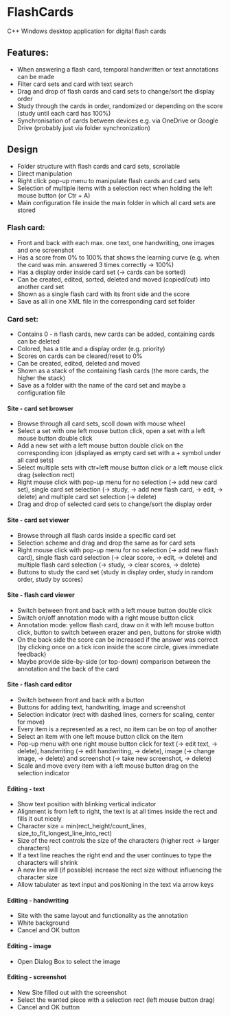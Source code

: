 # FlashCards
C++ Windows desktop application for digital flash cards

## Features:
- When answering a flash card, temporal handwritten or text annotations can be made
- Filter card sets and card with text search
- Drag and drop of flash cards and card sets to change/sort the display order
- Study through the cards in order, randomized or depending on the score (study until each card has 100%)
- Synchronisation of cards between devices e.g. via OneDrive or Google Drive (probably just via folder synchronization)

## Design
- Folder structure with flash cards and card sets, scrollable
- Direct manipulation
- Right click pop-up menu to manipulate flash cards and card sets
- Selection of multiple items with a selection rect when holding the left mouse button (or Ctr + A)
- Main configuration file inside the main folder in which all card sets are stored

### Flash card:
- Front and back with each max. one text, one handwriting, one images and one screenshot
- Has a score from 0% to 100% that shows the learning curve (e.g. when the card was min. answered 3 times correctly -> 100%)
- Has a display order inside card set (-> cards can be sorted)
- Can be created, edited, sorted, deleted and moved (copied/cut) into another card set
- Shown as a single flash card with its front side and the score
- Save as all in one XML file in the corresponding card set folder

### Card set:
- Contains 0 - n flash cards, new cards can be added, containing cards can be deleted
- Colored, has a title and a display order (e.g. priority)
- Scores on cards can be cleared/reset to 0%
- Can be created, edited, deleted and moved
- Shown as a stack of the containing flash cards (the more cards, the higher the stack)
- Save as a folder with the name of the card set and maybe a configuration file

#### Site - card set browser
- Browse through all card sets, scoll down with mouse wheel
- Select a set with one left mouse button click, open a set with a left mouse button double click
- Add a new set with a left mouse button double click on the corresponding icon (displayed as empty card set with a + symbol under all card sets)
- Select multiple sets with ctr+left mouse button click or a left mouse click drag (selection rect)
- Right mouse click with pop-up menu for no selection (-> add new card set), single card set selection (-> study, -> add new flash card, -> edit, -> delete) and multiple card set selection (-> delete)
- Drag and drop of selected card sets to change/sort the display order

#### Site - card set viewer
- Browse through all flash cards inside a specific card set
- Selection scheme and drag and drop the same as for card sets
- Right mouse click with pop-up menu for no selection (-> add new flash card), single flash card selection (-> clear score, -> edit, -> delete) and multiple flash card selection (-> study, -> clear scores, -> delete)
- Buttons to study the card set (study in display order, study in random order, study by scores) 

#### Site - flash card viewer
- Switch between front and back with a left mouse button double click
- Switch on/off annotation mode with a right mouse button click
- Annotation mode: yellow flash card, draw on it with left mouse button click, button to switch between erazer and pen, buttons for stroke width
- On the back side the score can be increased if the answer was correct (by clicking once on a tick icon inside the score circle, gives immediate feedback)
- Maybe provide side-by-side (or top-down) comparison between the annotation and the back of the card

#### Site - flash card editor
- Switch between front and back with a button
- Buttons for adding text, handwriting, image and screenshot
- Selection indicator (rect with dashed lines, corners for scaling, center for move)
- Every item is a represented as a rect, no item can be on top of another
- Select an item with one left mouse button click on the item
- Pop-up menu with one right mouse button click for text (-> edit text, -> delete), handwriting (-> edit handwriting, -> delete), image (-> change image, -> delete) and screenshot (-> take new screenshot, -> delete)
- Scale and move every item with a left mouse button drag on the selection indicator

#### Editing - text
- Show text position with blinking vertical indicator
- Alignment is from left to right, the text is at all times inside the rect and fills it out nicely
- Character size = min(rect_height/count_lines, size_to_fit_longest_line_into_rect)
- Size of the rect controls the size of the characters (higher rect -> larger characters)
- If a text line reaches the right end and the user continues to type the characters will shrink
- A new line will (if possible) increase the rect size without influencing the character size
- Allow tabulater as text input and positioning in the text via arrow keys

#### Editing - handwriting
- Site with the same layout and functionality as the annotation
- White background
- Cancel and OK button

#### Editing - image
- Open Dialog Box to select the image

#### Editing - screenshot
- New Site filled out with the screenshot
- Select the wanted piece with a selection rect (left mouse button drag)
- Cancel and OK button